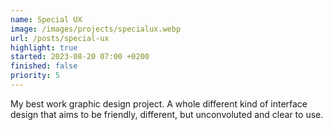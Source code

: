 ```yaml
---
name: Special UX
image: /images/projects/specialux.webp
url: /posts/special-ux
highlight: true
started: 2023-08-20 07:00 +0200
finished: false
priority: 5
---
```

My best work graphic design project. A whole different kind of interface design that aims to be friendly, different, but unconvoluted and clear to use.